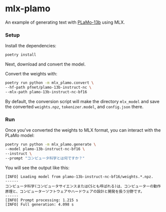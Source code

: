 # mlx-plamo

An example of generating text with [PLaMo-13b](https://tech.preferred.jp/en/blog/llm-plamo/) using MLX.

### Setup

Install the dependencies:

```bash
poetry install
```

Next, download and convert the model.

Convert the weights with:

```bash
poetry run python -m mlx_plamo.convert \
--hf-path pfnet/plamo-13b-instruct-nc \
--mlx-path plamo-13b-instruct-nc-bf16
```

By default, the conversion script will make the directory `mlx_model` and save
the converted `weights.npz`, `tokenizer.model`, and `config.json` there.

### Run

Once you've converted the weights to MLX format, you can interact with the PLaMo model:

```bash
poetry run python -m mlx_plamo.generate \
--model plamo-13b-instruct-nc-bf16 \
--instruct \
--prompt "コンピュータ科学とは何ですか？"
```

You will see the output like this:

```
[INFO] Loading model from plamo-13b-instruct-nc-bf16/weights.*.npz.
------
コンピュータ科学(コンピュータサイエンスまたはCSとも呼ばれる)は、コンピューターの動作原理と、コンピューターソフトウェアやハードウェアの設計と開発を扱う分野です。
------
[INFO] Prompt processing: 1.215 s
[INFO] Full generation: 4.098 s
```
